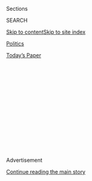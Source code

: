 <div id="app">

<div>

<div>

<div>

<div class="NYTAppHideMasthead css-1q2w90k e1suatyy0">

<div class="section css-ui9rw0 e1suatyy2">

<div class="css-eph4ug er09x8g0">

<div class="css-6n7j50">

</div>

<span class="css-1dv1kvn">Sections</span>

<div class="css-10488qs">

<span class="css-1dv1kvn">SEARCH</span>

</div>

[Skip to content](#site-content)[Skip to site
index](#site-index)

</div>

<div id="masthead-section-label" class="css-1wr3we4 eaxe0e00">

[Politics](https://www.nytimes.com/section/politics)

</div>

<div class="css-10698na e1huz5gh0">

</div>

</div>

<div id="masthead-bar-one" class="section hasLinks css-15hmgas e1csuq9d3">

<div class="css-uqyvli e1csuq9d0">

</div>

<div class="css-1uqjmks e1csuq9d1">

</div>

<div class="css-9e9ivx">

[](https://myaccount.nytimes.com/auth/login?response_type=cookie&client_id=vi)

</div>

<div class="css-1bvtpon e1csuq9d2">

[Today’s
Paper](https://www.nytimes.com/section/todayspaper)

</div>

</div>

</div>

</div>

<div data-aria-hidden="false">

<div id="site-content" data-role="main">

<div>

<div class="css-1aor85t" style="opacity:0.000000001;z-index:-1;visibility:hidden">

<div class="css-1hqnpie">

<div class="css-epjblv">

<span class="css-17xtcya">[Politics](/section/politics)</span><span class="css-x15j1o">|</span><span class="css-fwqvlz">In
Trump’s Security Pick, Michael Flynn, ‘Sharp Elbows’ and No
Dissent</span>

</div>

<div class="css-k008qs">

<div class="css-1iwv8en">

<span class="css-18z7m18"></span>

<div>

</div>

</div>

<span class="css-1n6z4y">https://nyti.ms/2gZsW8k</span>

<div class="css-1705lsu">

<div class="css-4xjgmj">

<div class="css-4skfbu" data-role="toolbar" data-aria-label="Social Media Share buttons, Save button, and Comments Panel with current comment count" data-testid="share-tools">

  - 
  - 
  - 
  - 
    
    <div class="css-6n7j50">
    
    </div>

  - 

</div>

</div>

</div>

</div>

</div>

</div>

<div class="css-13pd83m">

</div>

<div id="top-wrapper" class="css-1sy8kpn">

<div id="top-slug" class="css-l9onyx">

Advertisement

</div>

[Continue reading the main
story](#after-top)

<div class="ad top-wrapper" style="text-align:center;height:100%;display:block;min-height:250px">

<div id="top" class="place-ad" data-position="top" data-size-key="top">

</div>

</div>

<div id="after-top">

</div>

</div>

<div id="sponsor-wrapper" class="css-1hyfx7x">

<div id="sponsor-slug" class="css-19vbshk">

Supported by

</div>

[Continue reading the main
story](#after-sponsor)

<div id="sponsor" class="ad sponsor-wrapper" style="text-align:center;height:100%;display:block">

</div>

<div id="after-sponsor">

</div>

</div>

<div class="css-1vkm6nb ehdk2mb0">

# In Trump’s Security Pick, Michael Flynn, ‘Sharp Elbows’ and No Dissent

</div>

<div class="css-79elbk" data-testid="photoviewer-wrapper">

<div class="css-z3e15g" data-testid="photoviewer-wrapper-hidden">

</div>

<div class="css-1a48zt4 ehw59r15" data-testid="photoviewer-children">

![<span class="css-16f3y1r e13ogyst0" data-aria-hidden="true">Michael T.
Flynn, President-elect Donald J. Trump’s pick for national security
adviser, on Thursday at Trump Tower in New
York.</span><span class="css-cnj6d5 e1z0qqy90" itemprop="copyrightHolder"><span class="css-1ly73wi e1tej78p0">Credit...</span><span><span>Sam
Hodgson for The New York
Times</span></span></span>](https://static01.nyt.com/images/2016/12/04/us/jp-FLYNN/jp-FLYNN-articleLarge.jpg?quality=75&auto=webp&disable=upscale)

</div>

</div>

<div class="css-xt80pu e12qa4dv0">

<div class="css-18e8msd">

<div class="css-vp77d3 epjyd6m0">

<div class="css-1baulvz">

By [<span class="css-1baulvz" itemprop="name">Matthew
Rosenberg</span>](http://www.nytimes.com/by/matthew-rosenberg),
[<span class="css-1baulvz" itemprop="name">Mark
Mazzetti</span>](http://www.nytimes.com/by/mark-mazzetti) and
[<span class="css-1baulvz last-byline" itemprop="name">Eric
Schmitt</span>](http://www.nytimes.com/by/eric-schmitt)

</div>

</div>

  - Dec. 3,
    2016

  - 
    
    <div class="css-4xjgmj">
    
    <div class="css-d8bdto" data-role="toolbar" data-aria-label="Social Media Share buttons, Save button, and Comments Panel with current comment count" data-testid="share-tools">
    
      - 
      - 
      - 
      - 
        
        <div class="css-6n7j50">
        
        </div>
    
      - 
    
    </div>
    
    </div>

</div>

</div>

<div class="section meteredContent css-1r7ky0e" name="articleBody" itemprop="articleBody">

<div class="css-1fanzo5 StoryBodyCompanionColumn">

<div class="css-53u6y8">

WASHINGTON — Days after Islamist militants stormed the American
diplomatic compound in Benghazi, Libya, in 2012, Lt. Gen. Michael T.
Flynn reached a conclusion that stunned some of his subordinates at the
Defense Intelligence Agency: Iran had a role in the attack, he told
them.

Now, he added, it was their job to prove it — and, by implication, to
show that the White House was wrong about what had led to the attack.

Mr. Flynn, whom President-elect Donald J. Trump has chosen to be his
national security adviser, soon took to pushing analysts to find Iran’s
hidden hand in the disaster, according to current and former officials
familiar with the episode. But like many other investigations into
Benghazi, theirs found no evidence of any links, and the general’s
stubborn insistence reminded some officials at the agency of how the
Bush administration had once relentlessly sought to connect Saddam
Hussein and Iraq to the Sept. 11, 2001, attacks.

Years before Mr. Flynn met Mr. Trump, his brief tenure running the
Defense Intelligence Agency foreshadowed some of the same qualities he
has exhibited more recently as he has plunged into politics and
controversy as a key campaign adviser to Mr. Trump, who shared his
desire to usurp what he viewed as Washington’s incompetent and corrupt
elite.

</div>

</div>

<div class="css-1fanzo5 StoryBodyCompanionColumn">

<div class="css-53u6y8">

Many of those who observed the general’s time at the agency described
him as someone who alienated both superiors and subordinates with his
sharp temperament, his refusal to brook dissent, and what his critics
considered a conspiratorial worldview.

Those qualities could prove problematic for a national security adviser,
especially one who will have to mediate the conflicting views of cabinet
secretaries and agencies for a president with no experience in defense
or foreign policy issues. Traditionally, the job has gone to a
Washington veteran: Condoleezza Rice, for instance, or Thomas E.
Donilon.

## The Last Word

The new job will give Mr. Flynn, 57, nearly unfettered access to the
Oval Office. Whether it is renewed bloodletting in Ukraine, a North
Korean nuclear test or a hurricane swamping Haiti, he will often have
the last word with Mr. Trump about how the United States should react.

For Mr. Flynn, serving as the president’s chief adviser on defense and
foreign policy matters, represents a triumphal return to government
after being dismissed as agency director in 2014 after two years there.

Heading the agency, the Pentagon’s intelligence arm, was supposed to be
the capstone of a storied career. Through tours in Iraq and Afghanistan,
Mr. Flynn had built a reputation as a brash and outspoken officer with
an unusual talent for unraveling terrorist networks, and both his
fiercest critics and his outspoken supporters praise his work from those
wars.

</div>

</div>

<div class="css-1fanzo5 StoryBodyCompanionColumn">

<div class="css-53u6y8">

In numerous interviews and speeches over the past year, Mr. Flynn, who
did not respond to requests for comment for this article, has maintained
that he was forced out as director for refusing to toe the Obama
administration’s line that Al Qaeda was in retreat. The claim has made
the general something of a cult figure among many Republicans.

“D.I.A. has always been a problem child and it remains that way,” said
Representative Devin Nunes, the California Republican who is chairman of
the House Intelligence Committee and a member of Mr. Trump’s transition
team. “Flynn tried to get in there and fix things and he was only given
two years until they ran him out because they didn’t like his
assessment.”

The congressman added: “They didn’t have an excuse to fire him, so they
made it up. Nobody has been able to fix that place.”

But others say he was forced out for a relatively simple reason: He
failed to effectively manage a sprawling, largely civilian bureaucracy.

At the agency, “Flynn surrounded himself with loyalists. In implementing
his vision, he moved at light speed, but he didn’t communicate
effectively,” said [Douglas H.
Wise,](http://www.dia.mil/About/Leadership/Article-View/Article/567071/douglas-h-wise/ "D.I.A. link")
deputy director from 2014 until he retired in August. “He didn’t
tolerate it well when subordinates didn’t move fast enough,” he said.
“As a senior military officer, he expected compliance and didn’t want
any pushback.”

## The Boss Is Always Right

Founded in 1961, the Defense Intelligence Agency has long been in the
shadow of the Central Intelligence Agency, and with the end of the Cold
War it lost its primary mission of collecting and analyzing information
about the Soviet military. Strained by a decade of conflict in
Afghanistan and Iraq, it was performing an uncertain role within the
constellation of American spy agencies when Mr. Flynn arrived at
headquarters in mid-2012.

The agency’s system of human intelligence collection was perceived as
largely broken. The effort to rebuild it was underway when Mr. Flynn
took control in 2012, but he made it immediately known that he had a dim
view of the agency’s recent performance.

</div>

</div>

<div class="css-1fanzo5 StoryBodyCompanionColumn">

<div class="css-53u6y8">

During a tense gathering of senior officials at an off-site retreat, he
gave the assembled group a taste of his leadership philosophy, according
to one person who attended the meeting and insisted on anonymity to
discuss classified matters. Mr. Flynn said that the first thing everyone
needed to know was that he was always right. His staff would know they
were right, he said, when their views melded to his. The room fell
silent, as employees processed the lecture from their new boss.

Current and former employees said Mr. Flynn had trouble adjusting his
style for an organization with a 16,500-person work force that was 80
percent civilian. He was used to a strict military chain of command, and
was at times uncomfortable with the often-messy give-and-take that is
common among intelligence analysts.

Some also described him as a Captain Queeg-like character, paranoid that
his staff members were undercutting him and credulous of conspiracy
theories.

At times, the general also exhibited what a number of officials
described as tone-deafness on the larger strategic challenges
confronting the nation.

The most glaring example came in early March 2014, just after Russia had
seized Crimea. American officials were weighing whether to impose
sanctions in response, but Mr. Flynn was pushing ahead with plans to
travel to Moscow to build on an existing intelligence-sharing initiative
with his Russian counterparts. He also wanted to invite Russian military
intelligence officials to Washington to discuss the threat of Islamist
militants. His superiors ordered both canceled.

By the end of his tenure, he had largely cut out senior staff members
from significant decision-making, relying instead on a small circle of
trusted advisers he had come to know during his overseas military
deployments.

His bosses — Michael G. Vickers, the under secretary of defense for
intelligence, and James R. Clapper, the director of national
intelligence — came to think that the agency was adrift, and that Mr.
Flynn refused to address its biggest problems.

</div>

</div>

<div class="css-1fanzo5 StoryBodyCompanionColumn">

<div class="css-53u6y8">

“Regrettably, he got engaged in an increasingly bitter and
organizationally paralyzing feud with his senior staff when he should
have been focused on building the intelligence capabilities” of the
agency, said Mr. Vickers, who was Mr. Flynn’s immediate boss at the
Pentagon.

During his tour in Iraq, he served under Gen. Stanley A. McChrystal,
running intelligence for the military’s Joint Special Operations
Command, whose relentless campaign of raids and airstrikes hollowed out
Al Qaeda in Iraq. When General McChrystal went to run the war in
Afghanistan in 2009, Mr. Flynn signed on as his intelligence chief.

“He wasn’t a staid intelligence officer. He was aggressive. He was about
the mission,” said Richard M. Frankel, a former senior F.B.I. official
who worked with Mr. Flynn at the Office of the Director of National
Intelligence. “He can have sharp elbows because he is about the
mission.”

He burnished his reputation as an intelligence officer — but also for
controversy. He co-wrote a paper, “Fixing Intel,” that offered an early
hint of his disdain for the civilian intelligence analysts he would
later clash with at the Defense Intelligence Agency. Published by a
Washington think tank, it bluntly stated that “the U.S. intelligence
community is only marginally relevant to the overall strategy,”
infuriating officials at the D.I.A. and the C.I.A.

More problematic from the military’s perspective was Mr. Flynn’s
willingness to share intelligence with other countries. He returned to
Washington at the end of 2010, and found himself under investigation for
sharing sensitive data with Pakistan about the Haqqani network, arguably
the most capable faction of the Taliban, and for providing highly
classified intelligence to British and Australian forces fighting in
Afghanistan.

His superiors eventually concluded that he was trying to prod Pakistan
to crack down on the Haqqanis (they have yet to do so), and the general
remains unapologetic about sharing intelligence with British and
Australian forces. “They’re our closest allies\! I mean, really, we’re
fighting together and I can’t share a single piece of paper?” he said in
an interview last year.

Around the same time, he was also getting to know Michael A. Ledeen, a
controversial writer and former Reagan administration official. The two
men connected immediately, sharing a similar worldview and a belief that
America was in a world war against Islamist militants allied with
Russia, Cuba and North Korea. That worldview is what Mr. Flynn came to
be best known for during the presidential campaign, when he argued that
the United States faced a singular, overarching threat, and that there
was just one accurate way to describe it: “radical Islamic terrorism.”

</div>

</div>

<div class="css-1fanzo5 StoryBodyCompanionColumn">

<div class="css-53u6y8">

He has posted on Twitter that fear of Muslims is rational, written that
Islamic law is spreading in the United States, and said that Islam
itself is more like a political ideology than a religion. The United
States, he wrote in “Field of Fight,” a book about radical Islam he
co-wrote with Mr. Ledeen, is “in a world war, but very few people
recognize it.”

## Implicating Iran

Mr. Flynn saw the Benghazi attack in September 2012 as just one skirmish
in this global war. But it was his initial reaction to the event,
immediately seeking evidence of an Iranian role, that many saw as
emblematic of a conspiratorial bent. Iran, a Shiite nation, has
generally eschewed any alliance with Sunni militants like the ones who
attacked the American diplomatic compound.

For weeks, he pushed analysts for evidence that the attack might have
had a state sponsor — sometimes shouting at them when they didn’t come
to the conclusions he wanted. The attack, he told his analysts, was a
“black swan” event that required more creative intelligence analysis
to decipher.

“To ask employees to look for the .0001 percent chance of something when
you have an actual emergency and dead Americans is beyond the pale,”
said Joshua Manning, an agency analyst from 2009 to 2013.

Beyond Benghazi, American officials said that in time, the general grew
angrier at what he saw as the Obama administration’s passivity in
dealing with worldwide threats — from Sunni extremist terrorism to Iran.
He also saw the C.I.A., an organization he had long disdained, as overly
political and too willing to advance the White House’s agenda.

In particular, he became convinced that the C.I.A. was refusing to
declassify many of the documents found at Osama bin Laden’s compound in
Abbottabad, Pakistan, because they seemed to undercut the
administration’s narrative about Qaeda strength at the time Bin Laden
was killed.

“If they put out what we knew, then the president could’ve not said, in
a national election, Al Qaeda’s on the run and we’ve killed Bin Laden,”
Mr. Flynn said before the latest election, referring to Mr. Obama’s 2012
re-election bid. “Even today, he talks about Bin Laden as though that
was a stroke of genius. I mean, c’mon\!”

</div>

</div>

</div>

<div>

</div>

<div>

</div>

<div>

</div>

<div>

<div id="bottom-wrapper" class="css-1ede5it">

<div id="bottom-slug" class="css-l9onyx">

Advertisement

</div>

[Continue reading the main
story](#after-bottom)

<div id="bottom" class="ad bottom-wrapper" style="text-align:center;height:100%;display:block;min-height:90px">

</div>

<div id="after-bottom">

</div>

</div>

</div>

</div>

</div>

## Site Index

<div>

</div>

## Site Information Navigation

  - [© <span>2020</span> <span>The New York Times
    Company</span>](https://help.nytimes.com/hc/en-us/articles/115014792127-Copyright-notice)

<!-- end list -->

  - [NYTCo](https://www.nytco.com/)
  - [Contact
    Us](https://help.nytimes.com/hc/en-us/articles/115015385887-Contact-Us)
  - [Work with us](https://www.nytco.com/careers/)
  - [Advertise](https://nytmediakit.com/)
  - [T Brand Studio](http://www.tbrandstudio.com/)
  - [Your Ad
    Choices](https://www.nytimes.com/privacy/cookie-policy#how-do-i-manage-trackers)
  - [Privacy](https://www.nytimes.com/privacy)
  - [Terms of
    Service](https://help.nytimes.com/hc/en-us/articles/115014893428-Terms-of-service)
  - [Terms of
    Sale](https://help.nytimes.com/hc/en-us/articles/115014893968-Terms-of-sale)
  - [Site
    Map](https://spiderbites.nytimes.com)
  - [Help](https://help.nytimes.com/hc/en-us)
  - [Subscriptions](https://www.nytimes.com/subscription?campaignId=37WXW)

</div>

</div>

</div>

</div>
